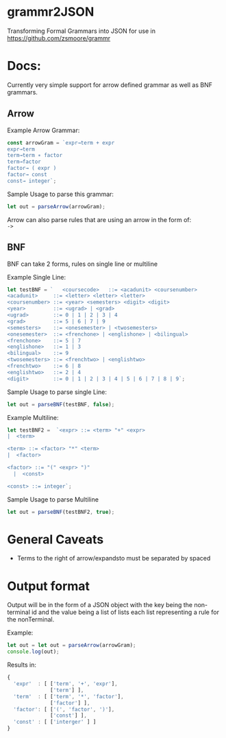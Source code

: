 # grammr2JSON
Transforming Formal Grammars into JSON for use in https://github.com/zsmoore/grammr


# Docs:  

Currently very simple support for arrow defined grammar as well as BNF grammars.  

## Arrow ##  
Example Arrow Grammar:  
``` javascript
const arrowGram = `expr→term + expr  
expr→term  
term→term ∗ factor  
term→factor  
factor→ ( expr )  
factor→ const  
const→ integer`;
```
Sample Usage to parse this grammar:
``` javascript
let out = parseArrow(arrowGram);
```
Arrow can also parse rules that are using an arrow in the form of:  
`->`


## BNF ##
BNF can take 2 forms, rules on single line or multiline  
  
Example Single Line:  
```javascript
let testBNF = `   <coursecode>   ::= <acadunit> <coursenumber>
<acadunit>     ::= <letter> <letter> <letter>
<coursenumber> ::= <year> <semesters> <digit> <digit>
<year>         ::= <ugrad> | <grad>
<ugrad>        ::= 0 | 1 | 2 | 3 | 4
<grad>         ::= 5 | 6 | 7 | 9
<semesters>    ::= <onesemester> | <twosemesters>
<onesemester>  ::= <frenchone> | <englishone> | <bilingual>
<frenchone>    ::= 5 | 7
<englishone>   ::= 1 | 3
<bilingual>    ::= 9
<twosemesters> ::= <frenchtwo> | <englishtwo>
<frenchtwo>    ::= 6 | 8
<englishtwo>   ::= 2 | 4
<digit>        ::= 0 | 1 | 2 | 3 | 4 | 5 | 6 | 7 | 8 | 9`;
```
Sample Usage to parse single Line:  
```javascript
let out = parseBNF(testBNF, false);
```
Example Multiline:
```javascript  
let testBNF2 =  `<expr> ::= <term> "+" <expr>
|  <term>

<term> ::= <factor> "*" <term>
|  <factor>

<factor> ::= "(" <expr> ")"
  |  <const>

<const> ::= integer`;
```

Sample Usage to parse Multiline
```javascript
let out = parseBNF(testBNF2, true);
```  
# General Caveats  
 - Terms to the right of arrow/expandsto must be separated by spaced 
 
# Output format  
Output will be in the form of a JSON object with the key being the non-terminal id and the value being a list of lists each list representing a rule for the nonTerminal.

Example:  
```javascript
let out = let out = parseArrow(arrowGram);
console.log(out);
```
Results in:
```javascript
{
  'expr'  : [ ['term', '+', 'expr'],
              ['term'] ],
  'term'  : [ ['term', '*', 'factor'],
              ['factor'] ],
  'factor': [ ['(', 'factor', ')'],
              ['const'] ],
  'const' : [ ['interger' ] ]
}
```
